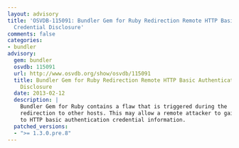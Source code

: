 ```yaml
---
layout: advisory
title: 'OSVDB-115091: Bundler Gem for Ruby Redirection Remote HTTP Basic Authentication
  Credential Disclosure'
comments: false
categories:
- bundler
advisory:
  gem: bundler
  osvdb: 115091
  url: http://www.osvdb.org/show/osvdb/115091
  title: Bundler Gem for Ruby Redirection Remote HTTP Basic Authentication Credential
    Disclosure
  date: 2013-02-12
  description: |
    Bundler Gem for Ruby contains a flaw that is triggered during the
    redirection to other hosts. This may allow a remote attacker to gain access
    to HTTP basic authentication credential information.
  patched_versions:
  - ">= 1.3.0.pre.8"
---
```

